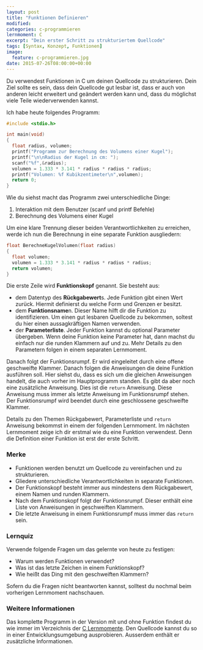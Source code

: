 ```yaml
---
layout: post
title: "Funktionen Definieren"
modified:
categories: c-programmieren
lernmoment: C
excerpt: "Dein erster Schritt zu strukturiertem Quellcode"
tags: [Syntax, Konzept, Funktionen]
image:
  feature: c-programmieren.jpg
date: 2015-07-26T08:00:00+00:00
---
```


Du verwendest Funktionen in C um deinen Quellcode zu strukturieren. Dein Ziel sollte es sein, dass dein Quellcode gut lesbar ist, dass er auch von anderen leicht erweitert und geändert werden kann und, dass du möglichst viele Teile wiederverwenden kannst.

Ich habe heute folgendes Programm:

```c
#include <stdio.h>

int main(void)
{ 
  float radius, volumen;
  printf("Programm zur Berechnung des Volumens einer Kugel");
  printf("\n\nRadius der Kugel in cm: ");
  scanf("%f",&radius);
  volumen = 1.333 * 3.141 * radius * radius * radius;
  printf("Volumen: %f Kubikzentimeter\n",volumen);
  return 0;
}
```

Wie du siehst macht das Programm zwei unterschiedliche Dinge: 

1. Interaktion mit dem Benutzer (scanf und printf Befehle)
2. Berechnung des Volumens einer Kugel

Um eine klare Trennung dieser beiden Verantwortlichkeiten zu erreichen, werde ich nun die Berechnung in eine separate Funktion ausgliedern:

```c
float BerechneKugelVolumen(float radius)
{
  float volumen;
  volumen = 1.333 * 3.141 * radius * radius * radius;
  return volumen;
}
```

Die erste Zeile wird **Funktionskopf** genannt. Sie besteht aus:

- dem Datentyp des **Rückgabewert**s. Jede Funktion gibt einen Wert zurück. Hiermit definierst du welche Form und Grenzen er besitzt.
- dem **Funktionsname**n. Dieser Name hilft dir die Funktion zu identifizieren. Um einen gut lesbaren Quellcode zu bekommen, soltest du hier einen aussagkräftigen Namen verwenden.
- der **Parameterliste**. Jeder Funktion kannst du optional Parameter übergeben. Wenn deine Funktion keine Parameter hat, dann machst du einfach nur die runden Klammern auf und zu. Mehr Details zu den Parametern folgen in einem separaten Lernmoment.

Danach folgt der Funktionsrumpf. Er wird eingeleitet durch eine offene geschweifte Klammer. Danach folgen die Anweisungen die deine Funktion ausführen soll. Hier siehst du, dass es sich um die gleichen Anweisungen handelt, die auch vorher im Hauptprogramm standen. Es gibt da aber noch eine zusätzliche Anweisung. Dies ist die `return` Anweisung. Diese Anweisung muss immer als letzte Anweisung im Funktionsrumpf stehen. Der Funktionsrumpf wird beendet durch eine geschlossene geschweifte Klammer.

Details zu den Themen Rückgabewert, Parameterliste und `return` Anweisung bekommst in einem der folgenden Lernmoment. Im nächsten Lernmoment zeige ich dir erstmal wie du eine Funktion verwendest. Denn die Definition einer Funktion ist erst der erste Schritt.

### Merke

-	Funktionen werden benutzt um Quellcode zu vereinfachen und zu strukturieren.
-	Gliedere unterschiedliche Verantwortlichkeiten in separate Funktionen.
-	Der Funktionskopf besteht immer aus mindestens dem Rückgabewert, einem Namen und runden Klammern.
-	Nach dem Funktionskopf folgt der Funktionsrumpf. Dieser enthält eine Liste von Anweisungen in geschweiften Klammern.
-	Die letzte Anweisung in einem Funktionsrumpf muss immer das `return` sein.

### Lernquiz

Verwende folgende Fragen um das gelernte von heute zu festigen:

-	Warum werden Funktionen verwendet?
-	Was ist das letzte Zeichen in einem Funktionskopf?
-	Wie heißt das Ding mit den geschweiften Klammern?

Sofern du die Fragen nicht beantworten kannst, solltest du nochmal beim vorherigen Lernmoment nachschauen.

### Weitere Informationen

Das komplette Programm in der Version mit und ohne Funktion findest du wie immer im Verzeichnis der [C Lernmomente](tbd). Den Quellcode kannst du so in einer Entwicklungsumgebung ausprobieren. Ausserdem enthält er zusätzliche Informationen.
